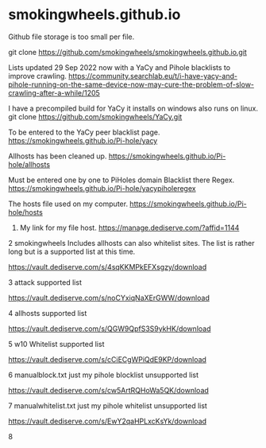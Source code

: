# smokingwheels.github.io

Github file storage is too small per file.

git clone https://github.com/smokingwheels/smokingwheels.github.io.git

Lists updated 29 Sep 2022 now with a YaCy and Pihole blacklists to improve crawling.
https://community.searchlab.eu/t/i-have-yacy-and-pihole-running-on-the-same-device-now-may-cure-the-problem-of-slow-crawling-after-a-while/1205

I have a precompiled build for YaCy it installs on windows also runs on linux.
git clone https://github.com/smokingwheels/YaCy.git
 
To be entered to the YaCy peer blacklist page.
https://smokingwheels.github.io/Pi-hole/yacy

Allhosts has been cleaned up.
https://smokingwheels.github.io/Pi-hole/allhosts

Must be entered one by one to PiHoles domain Blacklist there Regex.
https://smokingwheels.github.io/Pi-hole/yacypiholeregex

The hosts file used on my computer.
https://smokingwheels.github.io/Pi-hole/hosts

1. My link for my file host.
https://manage.dediserve.com/?affid=1144

2 smokingwheels
Includes allhosts can also whitelist sites.
The list is rather long but is a supported list at this time.

https://vault.dediserve.com/s/4sqKKMPkEFXsgzy/download

3 attack supported list

https://vault.dediserve.com/s/noCYxiqNaXErGWW/download

4 allhosts supported list

https://vault.dediserve.com/s/QGW9QpfS3S9ykHK/download

5 w10 Whitelist supported list

https://vault.dediserve.com/s/cCiECgWPiQdE9KP/download

6 manualblock.txt just my pihole blocklist unsupported list

https://vault.dediserve.com/s/cw5ArtRQHoWa5QK/download

7 manualwhitelist.txt just my pihole whitelist unsupported list

https://vault.dediserve.com/s/EwY2qaHPLxcKsYk/download

8 

